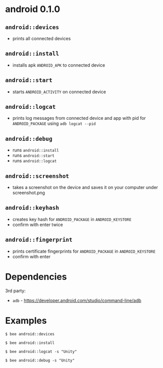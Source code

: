 android 0.1.0
=============

`android::devices`
------------------
- prints all connected devices

`android::install`
------------------
- installs apk `ANDROID_APK` to connected device

`android::start`
------------------
- starts `ANDROID_ACTIVITY` on connected device

`android::logcat`
-----------------
- prints log messages from connected device and
  app with pid for `ANDROID_PACKAGE` using `adb logcat --pid`

`android::debug`
-----------------
- runs `android::install`
- runs `android::start`
- runs `android::logcat`

`android::screenshot`
-----------------
- takes a screenshot on the device and saves it on your computer under screenshot.png

`android::keyhash`
-----------------
- creates key hash for `ANDROID_PACKAGE` in `ANDROID_KEYSTORE`
- confirm with enter twice

`android::fingerprint`
-----------------
- prints certificate fingerprints for `ANDROID_PACKAGE` in `ANDROID_KEYSTORE`
- confirm with enter


Dependencies
============
3rd party:
- `adb` - https://developer.android.com/studio/command-line/adb


Examples
========
```
$ bee android::devices

$ bee android::install

$ bee android::logcat -s "Unity"

$ bee android::debug -s "Unity"
```
